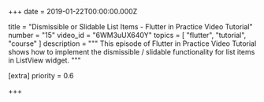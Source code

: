 
+++
date = 2019-01-22T00:00:00.000Z


title = "Dismissible or Slidable List Items - Flutter in Practice Video Tutorial"
number = "15"
video_id = "6WM3uUX640Y"
topics = [ "flutter", "tutorial", "course" ]
description = """
This episode of Flutter in Practice Video Tutorial shows how to implement the dismissible / slidable functionality for list items in ListView widget.
"""

[extra]
priority = 0.6

+++




